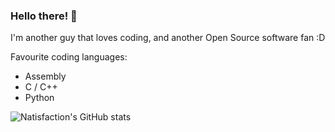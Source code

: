 ### Hello there! 👋

I'm another guy that loves coding, and another Open Source software fan :D

Favourite coding languages:

-  Assembly
-  C / C++
-  Python

![Natisfaction's GitHub stats](https://github-readme-stats.vercel.app/api?username=Natisfaction&show_icons=true&theme=radical)
